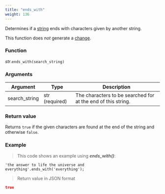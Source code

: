 ```yaml
---
title: "ends_with"
weight: 136
---
```


Determines if a [string](..) ends with characters given by another string.

This function does *not* generate a [change](../../../overview/changes).

### Function

*str*.`ends_with(search_string)`

### Arguments

Argument | Type | Description
-------- | ---- | -----------
search_string | str (required) | The characters to be searched for at the end of this string.

### Return value

Returns `true` if the given characters are found at the end of the string and otherwise `false`.

### Example

> This code shows an example using ***ends_with()***:

```thingsdb,json_response
'the answer to life the universe and everything'.ends_with('everything');
```

> Return value in JSON format

```json
true
```

